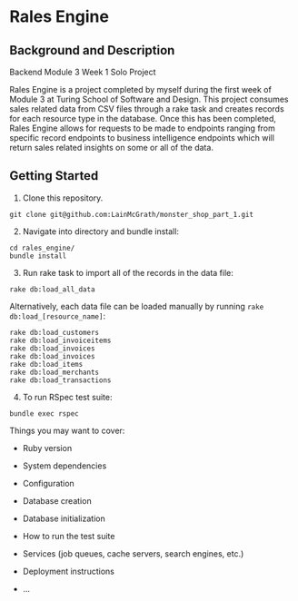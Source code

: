 # Rales Engine

## Background and Description

Backend Module 3 Week 1 Solo Project

Rales Engine is a project completed by myself during the first week of Module 3 at Turing School of Software and Design. This project consumes sales related data from CSV files through a rake task and creates records for each resource type in the database. Once this has been completed, Rales Engine allows for requests to be made to endpoints ranging from specific record endpoints to business intelligence endpoints which will return sales related insights on some or all of the data.

## Getting Started

1. Clone this repository.

```
git clone git@github.com:LainMcGrath/monster_shop_part_1.git
```
2. Navigate into directory and bundle install:

```
cd rales_engine/
bundle install
```
3. Run rake task to import all of the records in the data file:

```
rake db:load_all_data
```
Alternatively, each data file can be loaded manually by running `rake db:load_[resource_name]`:
```
rake db:load_customers
rake db:load_invoiceitems
rake db:load_invoices
rake db:load_invoices
rake db:load_items
rake db:load_merchants
rake db:load_transactions
```
4. To run RSpec test suite:

```
bundle exec rspec
```


Things you may want to cover:

* Ruby version

* System dependencies

* Configuration

* Database creation

* Database initialization

* How to run the test suite

* Services (job queues, cache servers, search engines, etc.)

* Deployment instructions

* ...
